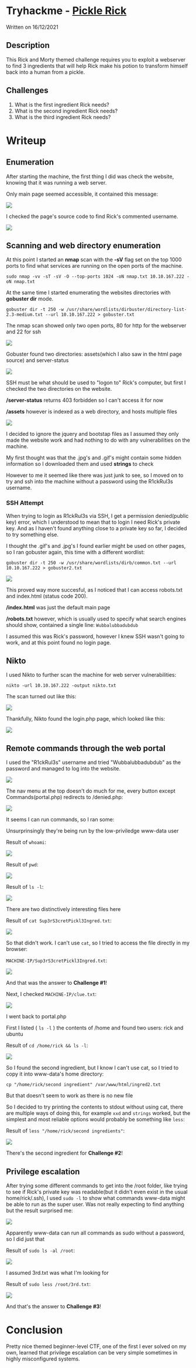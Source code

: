 # Tryhackme - [Pickle Rick](https://tryhackme.com/room/picklerick) 
Written on 16/12/2021

## Description
This Rick and Morty themed challenge requires you to exploit a webserver to find 3 ingredients that will help Rick make his potion to transform himself back into a human from a pickle.


## Challenges

1. What is the first ingredient Rick needs?
2. What is the second ingredient Rick needs?
3. What is the third ingredient Rick needs?


# Writeup


## Enumeration

After starting the machine, the first thing I did was check the website, knowing that it was running a web server. 

Only main page seemed accessible, it contained this message:

![](./images/pr1.png)

I checked the page's source code to find Rick's commented username.

![](./images/pr2.png)


## Scanning and web directory enumeration

At this point I started an <b>nmap</b> scan with the <b>-sV</b> flag set on the top 1000 ports to find what services are running on the open ports of the machine.

```
sudo nmap -vv -sT -sV -O --top-ports 1024 -oN nmap.txt 10.10.167.222 -oN nmap.txt
```

At the same time I started enumerating the websites directories with <b>gobuster dir</b> mode.

```
gobuster dir -t 250 -w /usr/share/wordlists/dirbuster/directory-list-2.3-medium.txt --url 10.10.167.222 > gobuster.txt
```

The nmap scan showed only two open ports, 80 for http for the webserver and 22 for ssh

![](./images/pr3.png)


Gobuster found two directories: assets(which I also saw in the html page source) and server-status

![](./images/pr4.png)

SSH must be what should be used to "logon to" Rick's computer, but first I checked the two directories on the website.

<b>/server-status</b> returns 403 forbidden so I can't access it for now

<b>/assets</b> however is indexed as a web directory, and hosts multiple files

![](./images/pr5.png)

I decided to ignore the jquery and bootstap files as I assumed they only made the website work and had nothing to do with any vulnerabilities on the machine.

My first thought was that the .jpg's and .gif's might contain some hidden information so I downloaded them and used <b>strings</b> to check

However to me it seemed like there was just junk to see, so I moved on to try and ssh into the machine without a password using the R1ckRul3s username.


### SSH Attempt

When trying to login as R1ckRul3s via SSH, I get a permission denied(public key) error, which I understood to mean that to login I need Rick's private key. And as I haven't found anything close to a private key so far, I decided to try something else.

I thought the .gif's and .jpg's I found earlier might be used on other pages, so I ran gobuster again, this time with a different wordlist:

```
gobuster dir -t 250 -w /usr/share/wordlists/dirb/common.txt --url 10.10.167.222 > gobuster2.txt
```

![](./images/pr6.png)

This proved way more succesful, as I noticed that I can access robots.txt and index.html (status code 200).

<b>/index.html</b> was just the default main page

<b>/robots.txt</b> however, which is usually used to specify what search engines should show, contained a single line: `Wubbalubbadubdub`

I assumed this was Rick's password, however I knew SSH wasn't going to work, and at this point found no login page.


## Nikto

I used Nikto to further scan the machine for web server vulnerabilities:

```
nikto -url 10.10.167.222 -output nikto.txt
```

The scan turned out like this:

![](./images/pr7.png)

Thankfully, Nikto found the login.php page, which looked like this:

![](./images/pr8.png)


## Remote commands through the web portal

I used the "R1ckRul3s" username and tried "Wubbalubbadubdub" as the password and managed to log into the website.

![](./images/pr9.png)

The nav menu at the top doesn't do much for me, every button except Commands(portal.php) redirects to /denied.php:

![](./images/pr10.png)

It seems I can run commands, so I ran some:

Unsurprinsingly they're being run by the low-priviledge www-data user

Result of `whoami`:

![](./images/pr11.png)

Result of `pwd`:

![](./images/pr12.png)

Result of `ls -l`:

![](./images/pr13.png)

There are two distinctively interesting files here

Result of `cat Sup3rS3cretPickl3Ingred.txt`:

![](./images/pr14.png)

So that didn't work. I can't use `cat`, so I tried to access the file directly in my browser:

`MACHINE-IP/Sup3rS3cretPickl3Ingred.txt`:

![](./images/pr15.png)

And that was the answer to <b>Challenge #1</b>!

Next, I checked `MACHINE-IP/clue.txt`:

![](./images/pr16.png)

I went back to portal.php

First I listed ( `ls -l` ) the contents of /home and found two users: rick and ubuntu

Result of `cd /home/rick && ls -l`:

![](./images/pr17.png)

So I found the second ingredient, but I know I can't use cat, so I tried to copy it into www-data's home directory:

```
cp "/home/rick/second ingredient" /var/www/html/ingred2.txt
```

But that doesn't seem to work as there is no new file

So I decided to try printing the contents to stdout without using cat, there are multiple ways of doing this, for example `xxd` and `strings` worked, but the simplest and most reliable options would probably be something like `less`:

Result of `less "/home/rick/second ingredients"`:

![](./images/pr18.png)

There's the second ingredient for <b>Challenge #2</b>!


## Privilege escalation

After trying some different commands to get into the /root folder, like trying to see if Rick's private key was readable(but it didn't even exist in the usual home/rick/.ssh), I used `sudo -l` to show what commands www-data might be able to run as the super user. Was not really expecting to find anything but the result surprised me:

![](./images/pr19.png)

Apparently www-data can run all commands as sudo without a password, so I did just that

Result of `sudo ls -al /root`:

![](./images/pr20.png)

I assumed 3rd.txt was what I'm looking for

Result of `sudo less /root/3rd.txt`:

![](./images/pr21.png)

And that's the answer to <b>Challenge #3</b>!


# Conclusion

Pretty nice themed beginner-level CTF, one of the first I ever solved on my own, learned that privilege escalation can be very simple sometimes in highly misconfigured systems.


